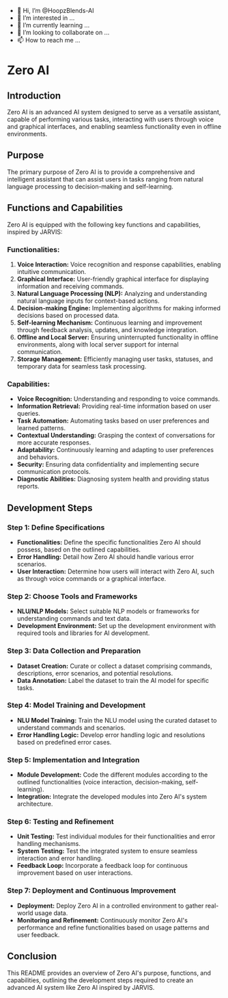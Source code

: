 - 👋 Hi, I’m @HoopzBlends-AI
- 👀 I’m interested in ...
- 🌱 I’m currently learning ...
- 💞️ I’m looking to collaborate on ...
- 📫 How to reach me ...

<!---
HoopzBlends-AI/HoopzBlends-AI is a ✨ special ✨ repository because its `README.md` (this file) appears on your GitHub profile.
You can click the Preview link to take a look at your changes.
--->











# Zero AI

## Introduction
Zero AI is an advanced AI system designed to serve as a versatile assistant, capable of performing various tasks, interacting with users through voice and graphical interfaces, and enabling seamless functionality even in offline environments.

## Purpose
The primary purpose of Zero AI is to provide a comprehensive and intelligent assistant that can assist users in tasks ranging from natural language processing to decision-making and self-learning.

## Functions and Capabilities
Zero AI is equipped with the following key functions and capabilities, inspired by JARVIS:

### Functionalities:
1. **Voice Interaction:** Voice recognition and response capabilities, enabling intuitive communication.
2. **Graphical Interface:** User-friendly graphical interface for displaying information and receiving commands.
3. **Natural Language Processing (NLP):** Analyzing and understanding natural language inputs for context-based actions.
4. **Decision-making Engine:** Implementing algorithms for making informed decisions based on processed data.
5. **Self-learning Mechanism:** Continuous learning and improvement through feedback analysis, updates, and knowledge integration.
6. **Offline and Local Server:** Ensuring uninterrupted functionality in offline environments, along with local server support for internal communication.
7. **Storage Management:** Efficiently managing user tasks, statuses, and temporary data for seamless task processing.

### Capabilities:
- **Voice Recognition:** Understanding and responding to voice commands.
- **Information Retrieval:** Providing real-time information based on user queries.
- **Task Automation:** Automating tasks based on user preferences and learned patterns.
- **Contextual Understanding:** Grasping the context of conversations for more accurate responses.
- **Adaptability:** Continuously learning and adapting to user preferences and behaviors.
- **Security:** Ensuring data confidentiality and implementing secure communication protocols.
- **Diagnostic Abilities:** Diagnosing system health and providing status reports.

## Development Steps
### Step 1: Define Specifications
- **Functionalities:** Define the specific functionalities Zero AI should possess, based on the outlined capabilities.
- **Error Handling:** Detail how Zero AI should handle various error scenarios.
- **User Interaction:** Determine how users will interact with Zero AI, such as through voice commands or a graphical interface.

### Step 2: Choose Tools and Frameworks
- **NLU/NLP Models:** Select suitable NLP models or frameworks for understanding commands and text data.
- **Development Environment:** Set up the development environment with required tools and libraries for AI development.

### Step 3: Data Collection and Preparation
- **Dataset Creation:** Curate or collect a dataset comprising commands, descriptions, error scenarios, and potential resolutions.
- **Data Annotation:** Label the dataset to train the AI model for specific tasks.

### Step 4: Model Training and Development
- **NLU Model Training:** Train the NLU model using the curated dataset to understand commands and scenarios.
- **Error Handling Logic:** Develop error handling logic and resolutions based on predefined error cases.

### Step 5: Implementation and Integration
- **Module Development:** Code the different modules according to the outlined functionalities (voice interaction, decision-making, self-learning).
- **Integration:** Integrate the developed modules into Zero AI's system architecture.

### Step 6: Testing and Refinement
- **Unit Testing:** Test individual modules for their functionalities and error handling mechanisms.
- **System Testing:** Test the integrated system to ensure seamless interaction and error handling.
- **Feedback Loop:** Incorporate a feedback loop for continuous improvement based on user interactions.

### Step 7: Deployment and Continuous Improvement
- **Deployment:** Deploy Zero AI in a controlled environment to gather real-world usage data.
- **Monitoring and Refinement:** Continuously monitor Zero AI's performance and refine functionalities based on usage patterns and user feedback.

## Conclusion
This README provides an overview of Zero AI's purpose, functions, and capabilities, outlining the development steps required to create an advanced AI system like Zero AI inspired by JARVIS.
